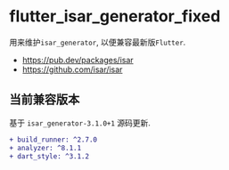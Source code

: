 # flutter_isar_generator_fixed

用来维护`isar_generator`, 以便兼容最新版`Flutter`.

- https://pub.dev/packages/isar
- https://github.com/isar/isar

## 当前兼容版本

基于 `isar_generator-3.1.0+1` 源码更新.

```diff
+ build_runner: ^2.7.0
+ analyzer: ^8.1.1
+ dart_style: ^3.1.2
```